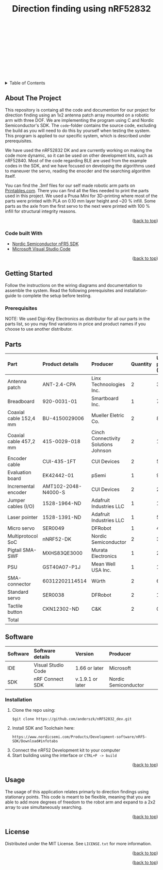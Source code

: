 
<br>
<h1 align="center" style="padding-bottom: 200px;">Direction finding using nRF52832</h1>
<!-- TABLE OF CONTENTS -->
<details>
  <summary>Table of Contents</summary>
  <ol>
    <li>
      <a href="#about-the-project">About The Project</a>
      <ul>
        <li><a href="#built-with">Built With</a></li>
      </ul>
    </li>
    <li>
      <a href="#getting-started">Getting Started</a>
      <ul>
        <li><a href="#prerequisites">Prerequisites</a></li>
        <li><a href="#installation">Installation</a></li>
      </ul>
    </li>
    <li><a href="#usage">Usage</a></li>
    <li><a href="#license">License</a></li>
    <li><a href="#contact">Contact</a></li>

  </ol>
</details>



<!-- ABOUT THE PROJECT -->
## About The Project

This repository is containg all the code and documention for our project for direction finding using an 1x2 antenna patch array mounted on a robotic arm with three DOF. We are implementing the program using C and Nordic Semiconductor's SDK. The ```code```-folder contains the source code, excluding the build as you will need to do this by yourself when testing the system. This program is applied to our specific system, which is described under prerequisites.

We have used the nRF52832 DK and are currently working on making the code more dynamic, so it can be used on other development kits, such as nRF52840. Most of the code regarding BLE are used from the example codes in the SDK, and we have focused on developing the algorithms used to maneuver the servo, reading the enocder and the searching algorithm itself.

You can find the .3mf files for our self made robotic arm parts on [Printables.com](https://www.printables.com/social/218149-haavardok/about). There you can find all the files needed to print the parts used in this project. We used a Prusa Mini for 3D-printing where most of the parts were printed with PLA on 0.10 mm layer height and ~20 % infill. Some parts as the axle from the first servo to the next were printed with 100 % infill for structural integrity reasons.

<p align="right">(<a href="#top">back to top</a>)</p>



### Code built With

* [Nordic Semiconductor nFR5 SDK](https://www.nordicsemi.com/Products/Development-software/nRF5-SDK)
* [Microsoft Visual Studio Code](https://code.visualstudio.com/)


<p align="right">(<a href="#top">back to top</a>)</p>



<!-- GETTING STARTED -->
## Getting Started

Follow the instructions on the wiring diagrams and documentation to assemble the system. Read the following prerequisites and installation-guide to complete the setup before testing.

### Prerequisites

NOTE: We used Digi-Key Electronics as distributor for all our parts in the parts list, so you may find variations in price and product names if you choose to use another distributor.

## Parts
| Part                   | Product details     | Producer                             | Quantity | Unit price (NOK) | Extended price (NOK) |
| :--------------------- | :------------------ | :----------------------------------- | :------- |:---------------- | :------------------- |
| Antenna patch          | ANT-2.4-CPA         | Linx Technoologies Inc.              | 2        | 34,12            | 68,24                |
| Breadboard             | 920-0031-01         | Smartboard Inc.                      | 1        | 71,39            | 71,39                |
| Coaxial cable 152,4 mm | BU-4150029006       | Mueller Eletric Co.                  | 2        | 89,53            | 179,06               |
| Coaxial cable 457,2 mm | 415-0029-018        | Cinch Connectivity Solutions Johnson | 2        | 133,53           | 267,06               |
| Encoder cable          | CUI-435-1FT         | CUI Devices                          | 2        | 52,24            | 108,48               |
| Evaluation board       | EK42442-01          | pSemi                                | 1        | 942,90           | 942,90               |
| Incremental encoder    | AMT102-2048-N4000-S | CUI Devices                          | 2        | 207,46           | 414,92               |
| Jumper cables (I/O)    | 1528-1964-ND        | Adafruit Industries LLC              | 1        | 17,51            | 17,51                | 
| Laser pointer          | 1528-1391-ND        | Adafruit Industries LLC              | 1        | 53,43            | 53,43                |
| Micro servo            | SER0049             | DFRobot                              | 1        | 44,90            | 44,90                |
| Multiprotocol SoC      | nNRF52-DK           | Nordic Semiconductor                 | 2        | 349,05           | 698,10               |
| Pigtail SMA-SWF        | MXHS83QE3000        | Murata Electronics                   | 1        | 275,48           | 275,58               |
| PSU                    | GST40A07-P1J        | Mean Well USA Inc.                   | 1        | 182,76           | 182,76               |
| SMA-connector          | 60312202114514      | Würth                                | 2        | 64,84            | 129,68               |
| Standard servo         | SER0038             | DFRobot                              | 2        | 133,36           | 266,72               |
| Tactile button         | CKN12302-ND         | C&K                                  | 2        | 0,90             | 1,80                 |
| Total                  |                     |                                      |          |                  | 3723,33              |


## Software
| Software     | Software details     | Version          | Producer             |
| :----------- | :------------------- | :--------------- | :------------------- |
| IDE          | Visual Studio Code   | 1.66 or later    | Microsoft            |
| SDK          | nRF Connect SDK      | v.1.9.1 or later | Nordic Semiconductor |



### Installation

1. Clone the repo using:
   ```
   $git clone https://github.com/anderszk/nRF52832_dev.git
   ```
2. Install SDK and Toolchain here:
   ```
   https://www.nordicsemi.com/Products/Development-software/nRF5-SDK/Download#infotabs
   ```
3. Connect the nRF52 Development kit to your computer
4. Start building using the interface or ```CTRL+P -> build```
  

<p align="right">(<a href="#top">back to top</a>)</p>



<!-- USAGE EXAMPLES -->
## Usage

The usage of this application relates primarly to direction findings using stationary points. This code is meant to be flexible, meaning that you are able to add more degrees of freedom to the robot arm and expand to a 2x2 array to use simultaneously searching. 

<p align="right">(<a href="#top">back to top</a>)</p>



<!-- LICENSE -->
## License

Distributed under the MIT License. See `LICENSE.txt` for more information.

<p align="right">(<a href="#top">back to top</a>)</p>




<p align="right">(<a href="#top">back to top</a>)</p>

